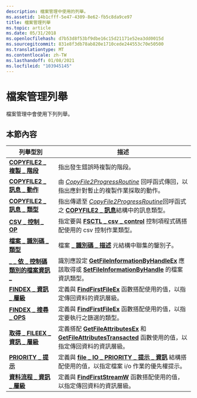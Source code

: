 ```yaml
---
description: 檔案管理中使用的列舉。
ms.assetid: 14b1cfff-5e47-4309-8e62-fb5c8da9ce97
title: 檔案管理列舉
ms.topic: article
ms.date: 05/31/2018
ms.openlocfilehash: d7b53d8f53bf9dbe16c15d21171e52ea3dd0015d
ms.sourcegitcommit: 831e8f3db78ab820e1710cede244553c70e50500
ms.translationtype: MT
ms.contentlocale: zh-TW
ms.lasthandoff: 01/08/2021
ms.locfileid: "103945145"
---
```

# <a name="file-management-enumerations"></a>檔案管理列舉

檔案管理中會使用下列列舉。

## <a name="in-this-section"></a>本節內容



| 列舉型別                                                                   | 描述                                                                                                                                                                                                                                 |
|-------------------------------------------------------------------------------|---------------------------------------------------------------------------------------------------------------------------------------------------------------------------------------------------------------------------------------------|
| [**COPYFILE2 \_ 複製 \_ 階段**](/windows/desktop/api/WinBase/ne-winbase-copyfile2_copy_phase)<br/>             | 指出發生錯誤時複製的階段。<br/>                                                                                                                                                                           |
| [**COPYFILE2 \_ 訊息 \_ 動作**](/windows/desktop/api/WinBase/ne-winbase-copyfile2_message_action)<br/>     | 由 [*CopyFile2ProgressRoutine*](/windows/desktop/api/WinBase/nc-winbase-pcopyfile2_progress_routine) 回呼函式傳回，以指出應針對暫止的複製作業採取的動作。<br/>                                                             |
| [**COPYFILE2 \_ 訊息 \_ 類型**](/windows/desktop/api/WinBase/ne-winbase-copyfile2_message_type)<br/>         | 指出傳遞至 [*CopyFile2ProgressRoutine*](/windows/desktop/api/WinBase/nc-winbase-pcopyfile2_progress_routine)回呼函式之 [**COPYFILE2 \_ 訊息**](/windows/desktop/api/WinBase/ns-winbase-copyfile2_message)結構中的訊息類型。<br/>                                       |
| [**CSV \_ 控制 \_ OP**](/windows/desktop/api/WinIoCtl/ne-winioctl-csv_control_op)<br/>                         | 指定要與 [**FSCTL \_ csv \_ control**](/windows/win32/api/winioctl/ni-winioctl-fsctl_csv_control) 控制項程式碼搭配使用的 csv 控制作業類型。<br/>                                                                                                       |
| [**檔案 \_ 識別碼 \_ 類型**](/windows/desktop/api/WinBase/ne-winbase-file_id_type)<br/>                             | 檔案 [**\_ 識別碼 \_ 描述**](/windows/desktop/api/WinBase/ns-winbase-file_id_descriptor) 元結構中聯集的鑒別子。<br/>                                                                                                                                 |
| [**\_ \_ 依 \_ 控制碼類別的檔案資訊 \_**](/windows/win32/api/minwinbase/ne-minwinbase-file_info_by_handle_class)<br/> | 識別應設定 [**GetFileInformationByHandleEx**](/windows/desktop/api/WinBase/nf-winbase-getfileinformationbyhandleex) 應該取得或 [**SetFileInformationByHandle**](/windows/desktop/api/FileAPI/nf-fileapi-setfileinformationbyhandle) 的檔案資訊類型。<br/>                |
| [**FINDEX \_ 資訊 \_ 層級**](/windows/win32/api/minwinbase/ne-minwinbase-findex_info_levels)<br/>             | 定義與 [**FindFirstFileEx**](/windows/desktop/api/FileAPI/nf-fileapi-findfirstfileexa) 函數搭配使用的值，以指定傳回資料的資訊層級。<br/>                                                                                 |
| [**FINDEX \_ 搜尋 \_ OPS**](/windows/win32/api/minwinbase/ne-minwinbase-findex_search_ops)<br/>               | 定義與 [**FindFirstFileEx**](/windows/desktop/api/FileAPI/nf-fileapi-findfirstfileexa) 函數搭配使用的值，以指定要執行之篩選的類型。<br/>                                                                                           |
| [**取得 \_ FILEEX \_ 資訊 \_ 層級**](/windows/win32/api/minwinbase/ne-minwinbase-get_fileex_info_levels)<br/>        | 定義搭配 [**GetFileAttributesEx**](/windows/desktop/api/FileAPI/nf-fileapi-getfileattributesexa) 和 [**GetFileAttributesTransacted**](/windows/desktop/api/WinBase/nf-winbase-getfileattributestransacteda) 函數使用的值，以指定傳回資料的資訊層級。<br/> |
| [**PRIORITY \_ 提示**](/windows/desktop/api/WinBase/ne-winbase-priority_hint)<br/>                            | 定義與 [**file \_ IO \_ PRIORITY \_ 提示 \_ 資訊**](/windows/desktop/api/WinBase/ns-winbase-file_io_priority_hint_info) 結構搭配使用的值，以指定檔案 i/o 作業的優先權提示。<br/>                                                      |
| [**資料流程 \_ 資訊 \_ 層級**](/windows/desktop/api/fileapi/ne-fileapi-stream_info_levels)<br/>                 | 定義與 [**FindFirstStreamW**](/windows/desktop/api/fileapi/nf-fileapi-findfirststreamw) 函數搭配使用的值，以指定傳回資料的資訊層級。<br/>                                                                               |



 

 

